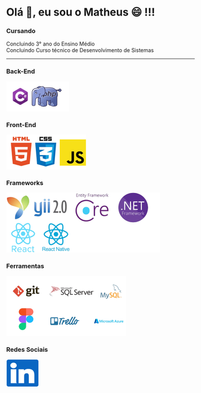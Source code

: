 <h1> Olá 👋, eu sou o Matheus 😄 !!!</h1>

<h3>Cursando</h3>
<p>
  Concluindo 3° ano do Ensino Médio
  <br>
  Concluindo Curso técnico de Desenvolvimento de Sistemas
</p>

<hr>

<div>
  <h3>Back-End</h3>
  <img src="https://github.com/AlbatrozPyt/ImagesForReadme/blob/main/logos-liguagens-programacao.png?raw=true" alt="Logos">
</div>

<div>
  <h3>Front-End</h3>
  <img src="https://github.com/AlbatrozPyt/ImagesForReadme/blob/main/front-end.png?raw=true" alt="Logos">
</div>

<div>
  <h3>Frameworks</h3>
  <img src="https://github.com/AlbatrozPyt/ImagesForReadme/blob/main/frameworks.png?raw=true" alt="Logos">
</div>

<div>
  <h3>Ferramentas</h3>
  <img src="https://github.com/AlbatrozPyt/ImagesForReadme/blob/main/ferramentas.png?raw=true" alt="Logos">
</div>

<h3>Redes Sociais</h3>

<a href="https://www.linkedin.com/in/matheus-enrike/">
  <img src="https://raw.githubusercontent.com/AlbatrozPyt/Images_Readme/main/Linkredin.png" alt="Logo do Linkedin">
</a>
